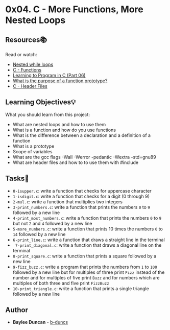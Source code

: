 # 0x04. C - More Functions, More Nested Loops

## Resources:books:
Read or watch:
* [Nested while loops](https://intranet.hbtn.io/rltoken/AAD_ATFisyNlcvXEcKPTLA)
* [C - Functions](https://intranet.hbtn.io/rltoken/nYwz-WeOeftFFf-uRU0A3A)
* [Learning to Program in C (Part 06)](https://intranet.hbtn.io/rltoken/IszJUiWp15GEyvuc5Hl13w)
* [What is the purpose of a function prototype?](https://intranet.hbtn.io/rltoken/IWfNtNzjwFhwcH4I4tfy_A)
* [C - Header Files](https://intranet.hbtn.io/rltoken/Zimdc-bqqPH0jZ5l-w5P2g)
  
## Learning Objectives:bulb:
What you should learn from this project:

* What are nested loops and how to use them
* What is a function and how do you use functions
* What is the difference between a declaration and a definition of a function
* What is a prototype
* Scope of variables
* What are the gcc flags -Wall -Werror -pedantic -Wextra -std=gnu89
* What are header files and how to to use them with #include
   
## Tasks:notebook:  
   
* `0-isupper.c`: write a function that checks for uppercase character  
* `1-isdigit.c`: write a function that checks for a digit (0 through 9)  
* `2-mul.c`: write a function that multiplies two integers  
* `3-print_numbers.c`: write a function that prints the numbers `0` to `9` followed by a new line  
* `4-print_most_numbers.c`: write a function that prints the numbers `0` to `9` but not `2` and `4` followed by a new line  
* `5-more_numbers.c`: write a function that prints 10 times the numbers `0` to `14` followed by a new line  
* `6-print_line.c`: write a function that draws a straight line in the terminal  
* `
  7-print_diagonal.c`: write a function that draws a diagonal line on the terminal  
* `8-print_square.c`: write a function that prints a square followed by a new line  
* `9-fizz_buzz.c`: write a program that prints the numbers from `1` to `100` followed by a new line but for multiples of three print `Fizz` instead of the number and for multiples of five print `Buzz` and for numbers which are multiples of both three and five print `FizzBuzz`  
* `10-print_triangle.c`: write a function that prints a single triangle followed by a new line  
  
## Author
* **Baylee Duncan** - [b-duncs](https://github.com/b-duncs)
